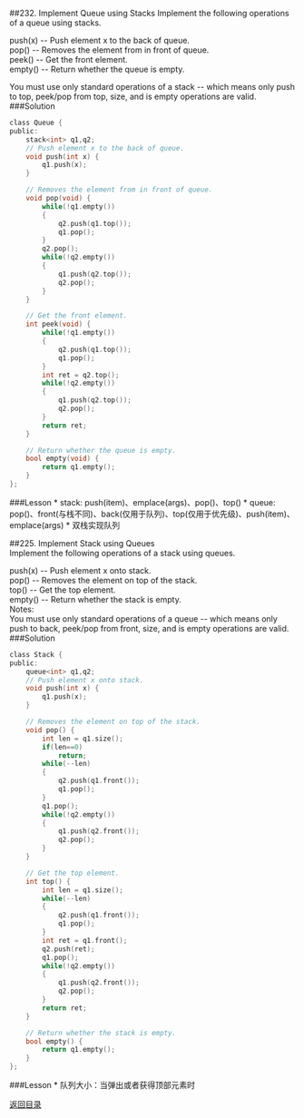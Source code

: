 ##232. Implement Queue using Stacks
Implement the following operations of a queue using stacks.

push(x) -- Push element x to the back of queue.<br>
pop() -- Removes the element from in front of queue.<br>
peek() -- Get the front element.<br>
empty() -- Return whether the queue is empty.<br>

You must use only standard operations of a stack -- which means only push to top, peek/pop from top, size, and is empty operations are valid.
###Solution
```C
class Queue {
public:
    stack<int> q1,q2;
    // Push element x to the back of queue.
    void push(int x) {
        q1.push(x);
    }

    // Removes the element from in front of queue.
    void pop(void) {
        while(!q1.empty())
        {
            q2.push(q1.top());
            q1.pop();
        }
        q2.pop();
        while(!q2.empty())
        {
            q1.push(q2.top());
            q2.pop();
        }
    }

    // Get the front element.
    int peek(void) {
        while(!q1.empty())
        {
            q2.push(q1.top());
            q1.pop();
        }
        int ret = q2.top();
        while(!q2.empty())
        {
            q1.push(q2.top());
            q2.pop();
        }
        return ret;
    }

    // Return whether the queue is empty.
    bool empty(void) {
        return q1.empty();
    }
};
```
###Lesson
* 
stack: push(item)、emplace(args)、pop()、top()
* 
queue: pop()、front(与栈不同)、back(仅用于队列)、top(仅用于优先级)、push(item)、emplace(args)
* 
双栈实现队列


##225. Implement Stack using Queues   
Implement the following operations of a stack using queues.

push(x) -- Push element x onto stack.<br>
pop() -- Removes the element on top of the stack.<br>
top() -- Get the top element.<br>
empty() -- Return whether the stack is empty.<br>
Notes:<br>
You must use only standard operations of a queue -- which means only push to back, peek/pop from front, size, and is empty operations are valid.
###Solution
```C
class Stack {
public:
    queue<int> q1,q2;
    // Push element x onto stack.
    void push(int x) {
        q1.push(x);
    }

    // Removes the element on top of the stack.
    void pop() {
        int len = q1.size();
        if(len==0)
            return;
        while(--len)
        {
            q2.push(q1.front());
            q1.pop();
        }
        q1.pop();
        while(!q2.empty())
        {
            q1.push(q2.front());
            q2.pop();
        }
    }

    // Get the top element.
    int top() {
        int len = q1.size();
        while(--len)
        {
            q2.push(q1.front());
            q1.pop();
        }
        int ret = q1.front();
        q2.push(ret);
        q1.pop();
        while(!q2.empty())
        {
            q1.push(q2.front());
            q2.pop();
        }
        return ret;
    }

    // Return whether the stack is empty.
    bool empty() {
        return q1.empty();
    }
};
```
###Lesson
* 
队列大小：当弹出或者获得顶部元素时


[返回目录](README.md)